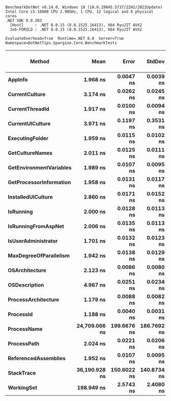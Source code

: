 ```

BenchmarkDotNet v0.14.0, Windows 10 (10.0.19045.5737/22H2/2022Update)
Intel Core i5-10400 CPU 2.90GHz, 1 CPU, 12 logical and 6 physical cores
.NET SDK 9.0.203
  [Host]     : .NET 8.0.15 (8.0.1525.16413), X64 RyuJIT AVX2
  Job-FORZLD : .NET 8.0.15 (8.0.1525.16413), X64 RyuJIT AVX2

EvaluateOverhead=True  Runtime=.NET 8.0  Server=True  
Namespace=DotNetTips.Spargine.Core.BenchmarkTests  

```
| Method                  | Mean          | Error       | StdDev      | StdErr     | Median        | Min           | Q1            | Q3            | Max           | Op/s          | CI99.9% Margin | Iterations | Kurtosis | MValue | Skewness | Rank | LogicalGroup | Baseline | Gen0   | Completed Work Items | Lock Contentions | Exceptions | Code Size | Allocated |
|------------------------ |--------------:|------------:|------------:|-----------:|--------------:|--------------:|--------------:|--------------:|--------------:|--------------:|---------------:|-----------:|---------:|-------:|---------:|-----:|------------- |--------- |-------:|---------------------:|-----------------:|-----------:|----------:|----------:|
| **AppInfo**                 |      **1.968 ns** |   **0.0047 ns** |   **0.0039 ns** |  **0.0011 ns** |      **1.968 ns** |      **1.960 ns** |      **1.966 ns** |      **1.970 ns** |      **1.976 ns** | **508,035,970.5** |       **6.499 ns** |      **13.00** |    **2.588** |  **2.000** |  **-0.1287** |    **3** | *****            | **No**       |      **-** |                    **-** |                **-** |          **-** |   **2,454 B** |         **-** |
| **CurrentCulture**          |      **3.174 ns** |   **0.0262 ns** |   **0.0245 ns** |  **0.0063 ns** |      **3.172 ns** |      **3.140 ns** |      **3.154 ns** |      **3.192 ns** |      **3.213 ns** | **315,042,577.7** |       **7.497 ns** |      **15.00** |    **1.513** |  **2.000** |   **0.2366** |    **6** | *****            | **No**       |      **-** |                    **-** |                **-** |          **-** |     **180 B** |         **-** |
| **CurrentThreadId**         |      **1.917 ns** |   **0.0100 ns** |   **0.0094 ns** |  **0.0024 ns** |      **1.916 ns** |      **1.902 ns** |      **1.912 ns** |      **1.923 ns** |      **1.934 ns** | **521,571,333.2** |       **7.499 ns** |      **15.00** |    **1.931** |  **2.000** |   **0.1965** |    **3** | *****            | **No**       |      **-** |                    **-** |                **-** |          **-** |   **2,431 B** |         **-** |
| **CurrentUICulture**        |      **3.971 ns** |   **0.1197 ns** |   **0.3531 ns** |  **0.0353 ns** |      **3.730 ns** |      **3.613 ns** |      **3.672 ns** |      **4.421 ns** |      **4.516 ns** | **251,811,728.1** |      **49.982 ns** |     **100.00** |    **1.296** |  **3.279** |   **0.4472** |    **7** | *****            | **No**       |      **-** |                    **-** |                **-** |          **-** |     **199 B** |         **-** |
| **ExecutingFolder**         |      **1.959 ns** |   **0.0115 ns** |   **0.0102 ns** |  **0.0027 ns** |      **1.958 ns** |      **1.946 ns** |      **1.952 ns** |      **1.962 ns** |      **1.982 ns** | **510,528,162.1** |       **6.999 ns** |      **14.00** |    **2.556** |  **2.000** |   **0.7310** |    **3** | *****            | **No**       |      **-** |                    **-** |                **-** |          **-** |     **179 B** |         **-** |
| **GetCultureNames**         |      **2.011 ns** |   **0.0125 ns** |   **0.0111 ns** |  **0.0030 ns** |      **2.012 ns** |      **1.996 ns** |      **2.002 ns** |      **2.016 ns** |      **2.029 ns** | **497,249,299.3** |       **6.999 ns** |      **14.00** |    **1.765** |  **2.000** |   **0.2295** |    **3** | *****            | **No**       |      **-** |                    **-** |                **-** |          **-** |     **179 B** |         **-** |
| **GetEnvironmentVariables** |      **1.989 ns** |   **0.0107 ns** |   **0.0095 ns** |  **0.0025 ns** |      **1.992 ns** |      **1.969 ns** |      **1.984 ns** |      **1.996 ns** |      **2.000 ns** | **502,717,135.7** |       **6.999 ns** |      **14.00** |    **2.212** |  **2.000** |  **-0.7218** |    **3** | *****            | **No**       |      **-** |                    **-** |                **-** |          **-** |     **179 B** |         **-** |
| **GetProcessorInformation** |      **1.958 ns** |   **0.0131 ns** |   **0.0117 ns** |  **0.0031 ns** |      **1.956 ns** |      **1.943 ns** |      **1.951 ns** |      **1.964 ns** |      **1.984 ns** | **510,718,707.0** |       **6.998 ns** |      **14.00** |    **2.451** |  **2.000** |   **0.6022** |    **3** | *****            | **No**       |      **-** |                    **-** |                **-** |          **-** |     **179 B** |         **-** |
| **InstalledUICulture**      |      **2.860 ns** |   **0.0171 ns** |   **0.0152 ns** |  **0.0041 ns** |      **2.862 ns** |      **2.835 ns** |      **2.845 ns** |      **2.872 ns** |      **2.882 ns** | **349,653,923.5** |       **6.998 ns** |      **14.00** |    **1.512** |  **2.000** |  **-0.2725** |    **5** | *****            | **No**       |      **-** |                    **-** |                **-** |          **-** |      **81 B** |         **-** |
| **IsRunning**               |      **2.000 ns** |   **0.0128 ns** |   **0.0113 ns** |  **0.0030 ns** |      **2.003 ns** |      **1.978 ns** |      **1.990 ns** |      **2.007 ns** |      **2.021 ns** | **500,025,670.4** |       **6.998 ns** |      **14.00** |    **2.185** |  **2.000** |  **-0.2133** |    **3** | *****            | **No**       |      **-** |                    **-** |                **-** |          **-** |     **179 B** |         **-** |
| **IsRunningFromAspNet**     |      **2.006 ns** |   **0.0135 ns** |   **0.0113 ns** |  **0.0031 ns** |      **2.002 ns** |      **1.991 ns** |      **1.999 ns** |      **2.013 ns** |      **2.033 ns** | **498,500,927.5** |       **6.498 ns** |      **13.00** |    **2.845** |  **2.000** |   **0.7508** |    **3** | *****            | **No**       |      **-** |                    **-** |                **-** |          **-** |     **179 B** |         **-** |
| **IsUserAdministrator**     |      **1.701 ns** |   **0.0132 ns** |   **0.0123 ns** |  **0.0032 ns** |      **1.702 ns** |      **1.674 ns** |      **1.694 ns** |      **1.712 ns** |      **1.718 ns** | **587,798,202.9** |       **7.498 ns** |      **15.00** |    **2.267** |  **2.000** |  **-0.4151** |    **2** | *****            | **No**       |      **-** |                    **-** |                **-** |          **-** |     **179 B** |         **-** |
| **MaxDegreeOfParallelism**  |      **1.942 ns** |   **0.0138 ns** |   **0.0129 ns** |  **0.0033 ns** |      **1.946 ns** |      **1.923 ns** |      **1.931 ns** |      **1.951 ns** |      **1.963 ns** | **514,940,449.6** |       **7.498 ns** |      **15.00** |    **1.538** |  **2.000** |   **0.0012** |    **3** | *****            | **No**       |      **-** |                    **-** |                **-** |          **-** |     **179 B** |         **-** |
| **OSArchitecture**          |      **2.123 ns** |   **0.0086 ns** |   **0.0080 ns** |  **0.0021 ns** |      **2.123 ns** |      **2.112 ns** |      **2.116 ns** |      **2.128 ns** |      **2.137 ns** | **471,022,015.4** |       **7.499 ns** |      **15.00** |    **1.658** |  **2.000** |   **0.2060** |    **4** | *****            | **No**       |      **-** |                    **-** |                **-** |          **-** |     **216 B** |         **-** |
| **OSDescription**           |      **4.967 ns** |   **0.0251 ns** |   **0.0234 ns** |  **0.0061 ns** |      **4.965 ns** |      **4.926 ns** |      **4.951 ns** |      **4.982 ns** |      **5.013 ns** | **201,323,350.7** |       **7.497 ns** |      **15.00** |    **2.117** |  **2.000** |   **0.1150** |    **8** | *****            | **No**       |      **-** |                    **-** |                **-** |          **-** |   **1,092 B** |         **-** |
| **ProcessArchitecture**     |      **1.179 ns** |   **0.0088 ns** |   **0.0082 ns** |  **0.0021 ns** |      **1.179 ns** |      **1.158 ns** |      **1.176 ns** |      **1.183 ns** |      **1.190 ns** | **848,465,017.4** |       **7.499 ns** |      **15.00** |    **3.527** |  **2.000** |  **-0.8472** |    **1** | *****            | **No**       |      **-** |                    **-** |                **-** |          **-** |      **36 B** |         **-** |
| **ProcessId**               |      **1.188 ns** |   **0.0040 ns** |   **0.0031 ns** |  **0.0009 ns** |      **1.188 ns** |      **1.181 ns** |      **1.187 ns** |      **1.190 ns** |      **1.192 ns** | **841,840,916.8** |       **6.000 ns** |      **12.00** |    **2.651** |  **2.000** |  **-0.7864** |    **1** | *****            | **No**       |      **-** |                    **-** |                **-** |          **-** |      **60 B** |         **-** |
| **ProcessName**             | **24,709.066 ns** | **199.6676 ns** | **186.7692 ns** | **48.2236 ns** | **24,690.132 ns** | **24,454.228 ns** | **24,580.937 ns** | **24,846.796 ns** | **25,047.081 ns** |      **40,471.0** |     **-16.612 ns** |      **15.00** |    **1.837** |  **2.000** |   **0.3846** |   **10** | *****            | **No**       |      **-** |                    **-** |                **-** |          **-** |     **814 B** |     **456 B** |
| **ProcessPath**             |      **2.024 ns** |   **0.0221 ns** |   **0.0206 ns** |  **0.0053 ns** |      **2.024 ns** |      **1.989 ns** |      **2.007 ns** |      **2.039 ns** |      **2.063 ns** | **493,990,252.8** |       **7.497 ns** |      **15.00** |    **1.820** |  **2.000** |   **0.0296** |    **3** | *****            | **No**       |      **-** |                    **-** |                **-** |          **-** |   **2,458 B** |         **-** |
| **ReferencedAssemblies**    |      **1.952 ns** |   **0.0107 ns** |   **0.0095 ns** |  **0.0025 ns** |      **1.948 ns** |      **1.943 ns** |      **1.945 ns** |      **1.957 ns** |      **1.973 ns** | **512,247,873.9** |       **6.999 ns** |      **14.00** |    **2.459** |  **2.000** |   **0.8927** |    **3** | *****            | **No**       |      **-** |                    **-** |                **-** |          **-** |     **179 B** |         **-** |
| **StackTrace**              | **36,190.928 ns** | **150.6022 ns** | **140.8734 ns** | **36.3734 ns** | **36,240.210 ns** | **35,901.721 ns** | **36,086.743 ns** | **36,268.771 ns** | **36,439.355 ns** |      **27,631.2** |     **-10.687 ns** |      **15.00** |    **2.299** |  **2.000** |  **-0.4129** |   **11** | *****            | **No**       | **0.1831** |                    **-** |                **-** |          **-** |     **163 B** |   **19842 B** |
| **WorkingSet**              |    **198.949 ns** |   **2.5743 ns** |   **2.4080 ns** |  **0.6217 ns** |    **199.267 ns** |    **191.633 ns** |    **198.182 ns** |    **200.242 ns** |    **202.231 ns** |   **5,026,415.0** |       **7.189 ns** |      **15.00** |    **5.983** |  **2.000** |  **-1.6536** |    **9** | *****            | **No**       |      **-** |                    **-** |                **-** |          **-** |     **341 B** |         **-** |
